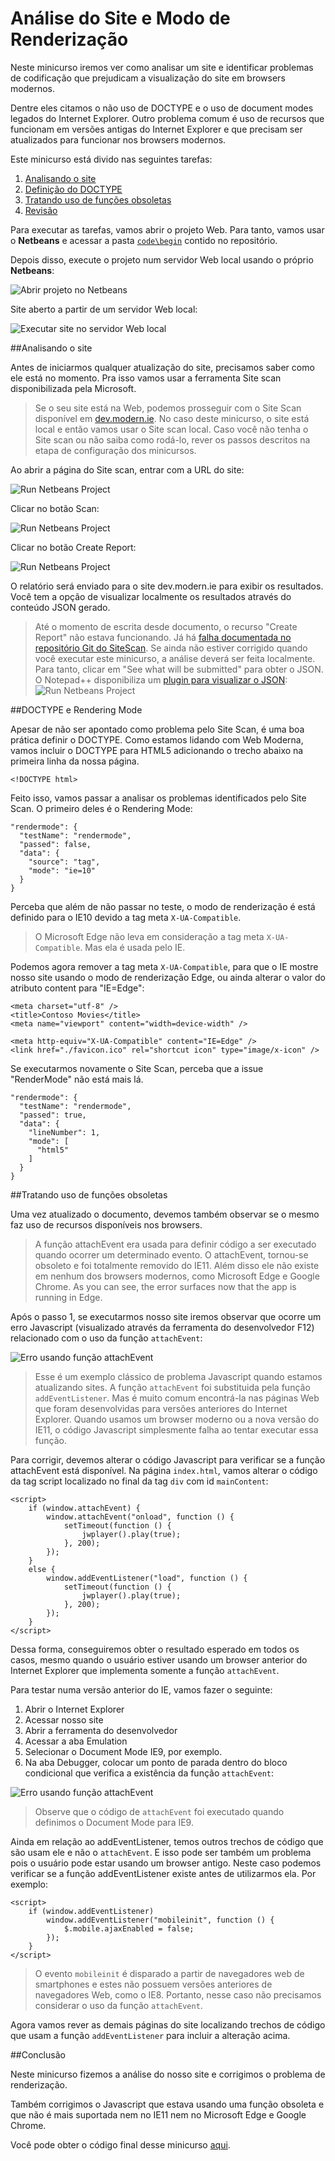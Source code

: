 Análise do Site e Modo de Renderização
========================================
Neste minicurso iremos ver como analisar um site e identificar problemas de codificação que prejudicam a visualização do site em browsers modernos.

Dentre eles citamos o não uso de DOCTYPE e o uso de document modes legados do Internet Explorer. Outro problema comum é uso de recursos que funcionam em versões antigas do Internet Explorer e que precisam ser atualizados para funcionar nos browsers modernos.

Este minicurso está divido nas seguintes tarefas:

1. [Analisando o site](#Task1)
1. [Definição do DOCTYPE](#Task2)
1. [Tratando uso de funções obsoletas](#Task3)
1. [Revisão](#Review)

Para executar as tarefas, vamos abrir o projeto Web. Para tanto, vamos usar o **Netbeans** e acessar a pasta [`code\begin`](./code/begin) contido no repositório.

Depois disso, execute o projeto num servidor Web local usando o próprio **Netbeans**:

![Abrir projeto no Netbeans](./images/run_netbeans_project.png)

Site aberto a partir de um servidor Web local:

![Executar site no servidor Web local](./images/site_local_webserver.png)

<p name="Task1" />
##Analisando o site

Antes de iniciarmos qualquer atualização do site, precisamos saber como ele está no momento. Pra isso vamos usar a ferramenta Site scan disponibilizada pela Microsoft.

> Se o seu site está na Web, podemos prosseguir com o Site Scan disponível em [dev.modern.ie](http://dev.modern.ie/tools/staticscan/). No caso deste minicurso, o site está local e então vamos usar o Site scan local. Caso você não tenha o Site scan ou não saiba como rodá-lo, rever os passos descritos na etapa de configuração dos minicursos.

Ao abrir a página do Site scan, entrar com a URL do site: 

![Run Netbeans Project](./images/site_sitescan1.png)

Clicar no botão Scan: 

![Run Netbeans Project](./images/site_sitescan2.png)

Clicar no botão Create Report: 

![Run Netbeans Project](./images/site_sitescan3.png)

O relatório será enviado para o site dev.modern.ie para exibir os resultados. Você tem a opção de visualizar localmente os resultados através do conteúdo JSON gerado.

> Até o momento de escrita desde documento, o recurso "Create Report" não estava funcionando. Já há [falha documentada no repositório Git do SiteScan](https://github.com/MicrosoftEdge/static-code-scan/issues/96). Se ainda não estiver corrigido quando você executar este minicurso, a análise deverá ser feita localmente. Para tanto, clicar em "See what will be submitted" para obter o JSON. O Notepad++ disponibiliza um [plugin para visualizar o JSON](http://sourceforge.net/projects/nppjsonviewer/):
> ![Run Netbeans Project](./images/sitescan_result_jsonviewer.png)

<p name="Task2" />
##DOCTYPE e Rendering Mode

Apesar de não ser apontado como problema pelo Site Scan, é uma boa prática definir o DOCTYPE. Como estamos lidando com Web Moderna, vamos incluir o DOCTYPE para HTML5 adicionando o trecho abaixo na primeira linha da nossa página.

	<!DOCTYPE html>

Feito isso, vamos passar a analisar os problemas identificados pelo Site Scan. O primeiro deles é o Rendering Mode:

	"rendermode": {
      "testName": "rendermode",
      "passed": false,
      "data": {
        "source": "tag",
        "mode": "ie=10"
      }
    }

Perceba que além de não passar no teste, o modo de renderização é está definido para o IE10 devido a tag meta `X-UA-Compatible`.

> O Microsoft Edge não leva em consideração a tag meta `X-UA-Compatible`. Mas ela é usada pelo IE. 

Podemos agora remover a tag meta `X-UA-Compatible`, para que o IE mostre nosso site usando o modo de renderização Edge, ou ainda alterar o valor do atributo content para "IE=Edge":

	<meta charset="utf-8" />
	<title>Contoso Movies</title>
	<meta name="viewport" content="width=device-width" />	
	
	<meta http-equiv="X-UA-Compatible" content="IE=Edge" />        
	<link href="./favicon.ico" rel="shortcut icon" type="image/x-icon" />
        
Se executarmos novamente o Site Scan, perceba que a issue "RenderMode" não está mais lá.

	"rendermode": {
      "testName": "rendermode",
      "passed": true,
      "data": {
        "lineNumber": 1,
        "mode": [
          "html5"
        ]
      }
    }

<p name="Task3" />
##Tratando uso de funções obsoletas

Uma vez atualizado o documento, devemos também observar se o mesmo faz uso de recursos disponíveis nos browsers.

> A função attachEvent era usada para definir código a ser executado quando ocorrer um determinado evento. O attachEvent, tornou-se obsoleto e foi totalmente removido do IE11. Além disso ele não existe em nenhum dos browsers modernos, como Microsoft Edge e Google Chrome.  As you can see, the error surfaces now that the app is running in Edge.

Após o passo 1, se executarmos nosso site iremos observar que ocorre um erro Javascript (visualizado através da ferramenta do desenvolvedor F12) relacionado com o uso da função `attachEvent`:

![Erro usando função attachEvent](./images/featuredetection_attacheevent_error.png)

> Esse é um exemplo clássico de problema Javascript quando estamos atualizando sites. A função `attachEvent` foi substituida pela função `addEventListener`. Mas é muito comum encontrá-la nas páginas Web que foram desenvolvidas para versões anteriores do Internet Explorer. Quando usamos um browser moderno ou a nova versão do IE11, o código Javascript simplesmente falha ao tentar executar essa função.

Para corrigir, devemos alterar o código Javascript para verificar se a função attachEvent está disponível. Na página `index.html`, vamos alterar o código da tag script localizado no final da tag `div` com id `mainContent`:

	<script>
		if (window.attachEvent) {
            window.attachEvent("onload", function () {
                setTimeout(function () {
                    jwplayer().play(true);
                }, 200);
            });
        }
        else {
            window.addEventListener("load", function () {
                setTimeout(function () {
                    jwplayer().play(true);
                }, 200);
            });
        }
	</script>

Dessa forma, conseguiremos obter o resultado esperado em todos os casos, mesmo quando o usuário estiver usando um browser anterior do Internet Explorer que implementa somente a função `attachEvent`.

Para testar numa versão anterior do IE, vamos fazer o seguinte:

1. Abrir o Internet Explorer
2. Acessar nosso site
3. Abrir a ferramenta do desenvolvedor
4. Acessar a aba Emulation
5. Selecionar o Document Mode IE9, por exemplo.
6. Na aba Debugger, colocar um ponto de parada dentro do bloco condicional que verifica a existência da função `attachEvent`:

![Erro usando função attachEvent](./images/featuredetection_attacheevent_running_ie9.png)

> Observe que o código de `attachEvent` foi executado quando definimos o Document Mode para IE9.

Ainda em relação ao addEventListener, temos outros trechos de código que são usam ele e não o `attachEvent`. E isso pode ser também um problema pois o usuário pode estar usando um browser antigo. Neste caso podemos verificar se a função addEventListener existe antes de utilizarmos ela. Por exemplo:  

	<script>
		if (window.addEventListener)
	        window.addEventListener("mobileinit", function () {
	            $.mobile.ajaxEnabled = false;
	        });
		}
    </script>

> O evento `mobileinit` é disparado a partir de navegadores web de smartphones e estes não possuem versões anteriores de navegadores Web, como o IE8. Portanto, nesse caso não precisamos considerar o uso da função `attachEvent`.

Agora vamos rever as demais páginas do site localizando trechos de código que usam a função `addEventListener` para incluir a alteração acima.
  
<p name="Review"/>
##Conclusão

Neste minicurso fizemos a análise do nosso site e corrigimos o problema de renderização. 

Também corrigimos o Javascript que estava usando uma função obsoleta e que não é mais suportada nem no IE11 nem no Microsoft Edge e Google Chrome.

Você pode obter o código final desse minicurso [aqui](./code/end).